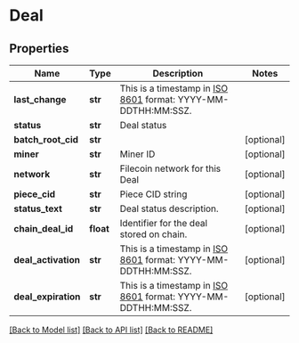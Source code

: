 # Deal


## Properties
Name | Type | Description | Notes
------------ | ------------- | ------------- | -------------
**last_change** | **str** | This is a timestamp in [ISO 8601](https://en.wikipedia.org/wiki/ISO_8601) format: YYYY-MM-DDTHH:MM:SSZ. | 
**status** | **str** | Deal status | 
**batch_root_cid** | **str** |  | [optional] 
**miner** | **str** | Miner ID | [optional] 
**network** | **str** | Filecoin network for this Deal | [optional] 
**piece_cid** | **str** | Piece CID string | [optional] 
**status_text** | **str** | Deal status description. | [optional] 
**chain_deal_id** | **float** | Identifier for the deal stored on chain. | [optional] 
**deal_activation** | **str** | This is a timestamp in [ISO 8601](https://en.wikipedia.org/wiki/ISO_8601) format: YYYY-MM-DDTHH:MM:SSZ. | [optional] 
**deal_expiration** | **str** | This is a timestamp in [ISO 8601](https://en.wikipedia.org/wiki/ISO_8601) format: YYYY-MM-DDTHH:MM:SSZ. | [optional] 

[[Back to Model list]](../README.md#documentation-for-models) [[Back to API list]](../README.md#documentation-for-api-endpoints) [[Back to README]](../README.md)


